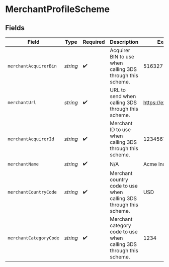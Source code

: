 # MerchantProfileScheme


## Fields

| Field                                                               | Type                                                                | Required                                                            | Description                                                         | Example                                                             |
| ------------------------------------------------------------------- | ------------------------------------------------------------------- | ------------------------------------------------------------------- | ------------------------------------------------------------------- | ------------------------------------------------------------------- |
| `merchantAcquirerBin`                                               | *string*                                                            | :heavy_check_mark:                                                  | Acquirer BIN to use when calling 3DS through this scheme.           | 516327                                                              |
| `merchantUrl`                                                       | *string*                                                            | :heavy_check_mark:                                                  | URL to send when calling 3DS through this scheme.                   | https://example.com                                                 |
| `merchantAcquirerId`                                                | *string*                                                            | :heavy_check_mark:                                                  | Merchant ID to use when calling 3DS through this scheme.            | 123456789012345                                                     |
| `merchantName`                                                      | *string*                                                            | :heavy_check_mark:                                                  | N/A                                                                 | Acme Inc.                                                           |
| `merchantCountryCode`                                               | *string*                                                            | :heavy_check_mark:                                                  | Merchant country code to use when calling 3DS through this scheme.  | USD                                                                 |
| `merchantCategoryCode`                                              | *string*                                                            | :heavy_check_mark:                                                  | Merchant category code to use when calling 3DS through this scheme. | 1234                                                                |